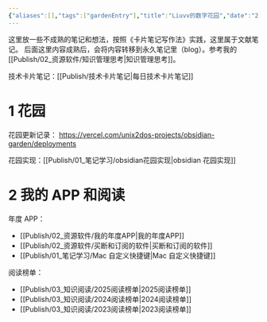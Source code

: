 ```yaml
---
{"aliases":[],"tags":["gardenEntry"],"title":"Liuvv的数字花园","date":"2025-06-06T01:40:33+08:00","date_modify":"2025-07-06T16:41:54+08:00","dg-publish":true,"dg-home":true,"permalink":"/Publish/02_资源软件/Liuvv的数字花园/","dgPassFrontmatter":true,"created":"2025-06-06T01:40:33+08:00","updated":"2025-07-06T16:41:54+08:00"}
---
```


这里放一些不成熟的笔记和想法，按照《卡片笔记写作法》实践，这里属于文献笔记。
后面这里内容成熟后，会将内容转移到永久笔记里（blog）。参考我的 [[Publish/02_资源软件/知识管理思考\|知识管理思考]]。

技术卡片笔记：[[Publish/技术卡片笔记\|每日技术卡片笔记]]

# 1 花园

花园更新记录： <https://vercel.com/unix2dos-projects/obsidian-garden/deployments>

花园实现：[[Publish/01_笔记学习/obsidian花园实现\|obsidian 花园实现]]

# 2 我的 APP 和阅读

年度 APP：
- [[Publish/02_资源软件/我的年度APP\|我的年度APP]]
- [[Publish/02_资源软件/买断和订阅的软件\|买断和订阅的软件]]
- [[Publish/01_笔记学习/Mac 自定义快捷键\|Mac 自定义快捷键]]

阅读榜单：
-  [[Publish/03_知识阅读/2025阅读榜单\|2025阅读榜单]]
-  [[Publish/03_知识阅读/2024阅读榜单\|2024阅读榜单]]
-  [[Publish/03_知识阅读/2023阅读榜单\|2023阅读榜单]]
